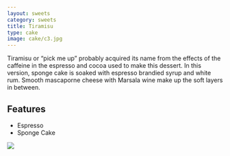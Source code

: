```yaml
---
layout: sweets
category: sweets
title: Tiramisu
type: cake
image: cake/c3.jpg
---
```


Tiramisu or “pick me up” probably acquired its name from the effects of the caffeine in the espresso and cocoa used to make this dessert. In this version, sponge cake is soaked with espresso brandied syrup and white rum. Smooth mascaporne cheese with Marsala wine make up the soft layers in between.

## Features
- Espresso
- Sponge Cake

![]({{site.baseurl}}/images/cake/c3.jpg)

